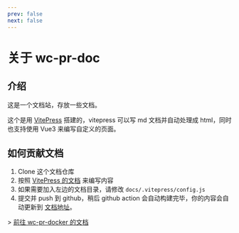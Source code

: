 ```yaml
---
prev: false
next: false
---
```


# 关于 wc-pr-doc

## 介绍

这是一个文档站，存放一些文档。

这个是用 [VitePress](https://vitepress.dev/) 搭建的，vitepress 可以写 md 文档并自动处理成 html，同时也支持使用 Vue3 来编写自定义的页面。

## 如何贡献文档

1. Clone 这个文档仓库
2. 按照 [VitePress 的文档](https://vitepress.dev/) 来编写内容
3. 如果需要加入左边的文档目录，请修改 `docs/.vitepress/config.js`
4. 提交并 push 到 github，稍后 github action 会自动构建完毕，你的内容会自动更新到 [文档地址](https://wordcube-inc.github.io/xtdoc/)。

\> [前往 wc-pr-docker 的文档](/zh/wc-pr-docker/intro.html)